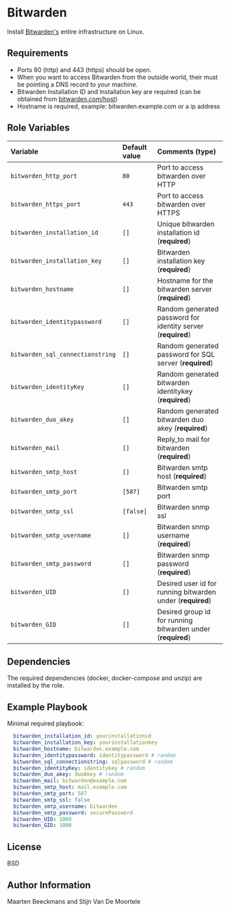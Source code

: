 Bitwarden
=========

Install [Bitwarden's](https://bitwarden.com/) entire infrastructure on Linux.

Requirements
------------

* Ports 80 (http) and 443 (https) should be open.
* When you want to access Bitwarden from the outside world, their must be pointing a DNS record to your machine.
* Bitwarden Installation ID and Installation key are required (can be obtained from [bitwarden.com/host](https://bitwarden.com/host))
* Hostname is required, example: bitwarden.example.com or a ip address

Role Variables
--------------

| Variable                         | Default value | Comments (type)                                              |
| :------------------------------- | :------------ | :----------------------------------------------------------- |
| `bitwarden_http_port`            | `80`          | Port to access bitwarden over HTTP                           |
| `bitwarden_https_port`           | `443`         | Port to access bitwarden over HTTPS                          |
| `bitwarden_installation_id`      | `[]`          | Unique bitwarden installation id (**required**)              |
| `bitwarden_installation_key`     | `[]`          | Bitwarden installation key (**required**)                    |
| `bitwarden_hostname`             | `[]`          | Hostname for the bitwarden server (**required**)             |
| `bitwarden_identitypassword`     | `[]`          | Random generated password for identity server (**required**) |
| `bitwarden_sql_connectionstring` | `[]`          | Random generated password for SQL server (**required**)      |
| `bitwarden_identityKey`          | `[]`          | Random generated bitwarden identitykey (**required**)        |
| `bitwarden_duo_akey`             | `[]`          | Random generated bitwarden duo akey (**required**)           |
| `bitwarden_mail`                 | `[]`          | Reply_to mail for bitwarden (**required**)                   |
| `bitwarden_smtp_host`            | `[]`          | Bitwarden smtp host (**required**)                           |
| `bitwarden_smtp_port`            | `[587]`       | Bitwarden smtp port                                          |
| `bitwarden_smtp_ssl`             | `[false]`     | Bitwarden snmp ssl                                           |
| `bitwarden_smtp_username`        | `[]`          | Bitwarden snmp username (**required**)                       |
| `bitwarden_smtp_password`        | `[]`          | Bitwarden snmp password (**required**)                       |
| `bitwarden_UID`                  | `[]`          | Desired user id for running bitwarden under (**required**)   |
| `bitwarden_GID`                  | `[]`          | Desired group id for running bitwarden under (**required**)  |

Dependencies
------------

The required dependencies (docker, docker-compose and unzip) are installed by the role.

Example Playbook
----------------

Minimal required playbook:

```yml
  bitwarden_installation_id: yourinstallationid
  bitwarden_installation_key: yourinstallationkey
  bitwarden_hostname: bitwarden.example.com
  bitwarden_identitypassword: identitypassword # random
  bitwarden_sql_connectionstring: sqlpassword # random
  bitwarden_identityKey: identitykey # random
  bitwarden_duo_akey: duoAkey # random
  bitwarden_mail: bitwarden@example.com
  bitwarden_smtp_host: mail.example.com
  bitwarden_smtp_port: 587
  bitwarden_smtp_ssl: false
  bitwarden_smtp_username: bitwarden
  bitwarden_smtp_password: securePassword
  bitwarden_UID: 1000
  bitwarden_GID: 1000
```

License
-------

BSD

Author Information
------------------

Maarten Beeckmans and Stijn Van De Moortele
